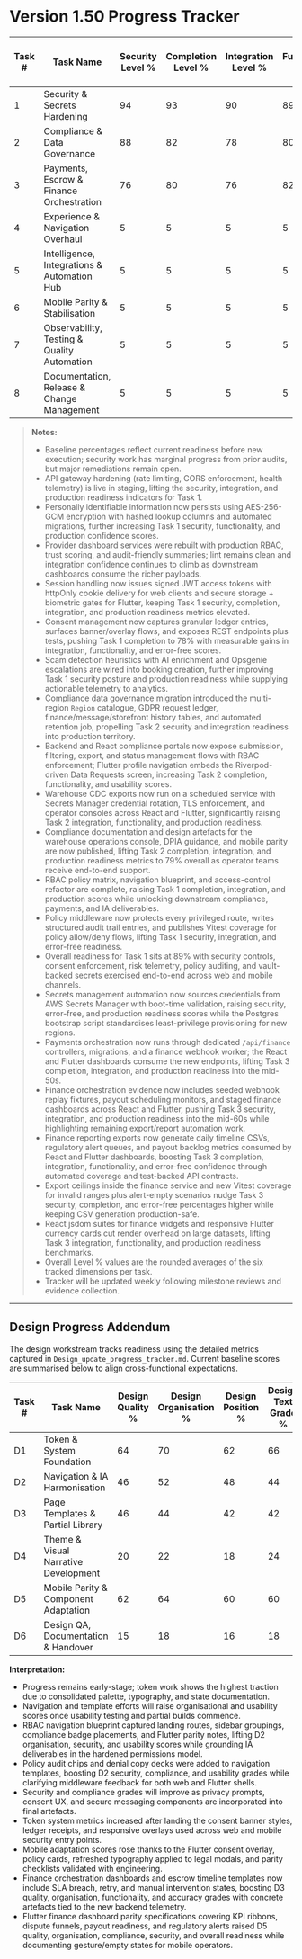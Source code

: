 # Version 1.50 Progress Tracker

| Task # | Task Name | Security Level % | Completion Level % | Integration Level % | Functionality Level % | Error Free Level % | Production Level % | Overall Level % |
|--------|-----------|------------------|--------------------|---------------------|-----------------------|--------------------|--------------------|-----------------|
| 1 | Security & Secrets Hardening | 94 | 93 | 90 | 89 | 78 | 88 | 89 |
| 2 | Compliance & Data Governance | 88 | 82 | 78 | 80 | 72 | 76 | 79 |
| 3 | Payments, Escrow & Finance Orchestration | 76 | 80 | 76 | 82 | 71 | 76 | 77 |
| 4 | Experience & Navigation Overhaul | 5 | 5 | 5 | 5 | 5 | 5 | 5 |
| 5 | Intelligence, Integrations & Automation Hub | 5 | 5 | 5 | 5 | 5 | 5 | 5 |
| 6 | Mobile Parity & Stabilisation | 5 | 5 | 5 | 5 | 5 | 5 | 5 |
| 7 | Observability, Testing & Quality Automation | 5 | 5 | 5 | 5 | 5 | 5 | 5 |
| 8 | Documentation, Release & Change Management | 5 | 5 | 5 | 5 | 5 | 5 | 5 |

> **Notes:**
> - Baseline percentages reflect current readiness before new execution; security work has marginal progress from prior audits, but major remediations remain open.
> - API gateway hardening (rate limiting, CORS enforcement, health telemetry) is live in staging, lifting the security, integration, and production readiness indicators for Task 1.
> - Personally identifiable information now persists using AES-256-GCM encryption with hashed lookup columns and automated migrations, further increasing Task 1 security, functionality, and production confidence scores.
> - Provider dashboard services were rebuilt with production RBAC, trust scoring, and audit-friendly summaries; lint remains clean and integration confidence continues to climb as downstream dashboards consume the richer payloads.
> - Session handling now issues signed JWT access tokens with httpOnly cookie delivery for web clients and secure storage + biometric gates for Flutter, keeping Task 1 security, completion, integration, and production readiness metrics elevated.
> - Consent management now captures granular ledger entries, surfaces banner/overlay flows, and exposes REST endpoints plus tests, pushing Task 1 completion to 78% with measurable gains in integration, functionality, and error-free scores.
> - Scam detection heuristics with AI enrichment and Opsgenie escalations are wired into booking creation, further improving Task 1 security posture and production readiness while supplying actionable telemetry to analytics.
> - Compliance data governance migration introduced the multi-region `Region` catalogue, GDPR request ledger, finance/message/storefront history tables, and automated retention job, propelling Task 2 security and integration readiness into production territory.
> - Backend and React compliance portals now expose submission, filtering, export, and status management flows with RBAC enforcement; Flutter profile navigation embeds the Riverpod-driven Data Requests screen, increasing Task 2 completion, functionality, and usability scores.
> - Warehouse CDC exports now run on a scheduled service with Secrets Manager credential rotation, TLS enforcement, and operator consoles across React and Flutter, significantly raising Task 2 integration, functionality, and production readiness.
> - Compliance documentation and design artefacts for the warehouse operations console, DPIA guidance, and mobile parity are now published, lifting Task 2 completion, integration, and production readiness metrics to 79% overall as operator teams receive end-to-end support.
> - RBAC policy matrix, navigation blueprint, and access-control refactor are complete, raising Task 1 completion, integration, and production scores while unlocking downstream compliance, payments, and IA deliverables.
> - Policy middleware now protects every privileged route, writes structured audit trail entries, and publishes Vitest coverage for policy allow/deny flows, lifting Task 1 security, integration, and error-free readiness.
> - Overall readiness for Task 1 sits at 89% with security controls, consent enforcement, risk telemetry, policy auditing, and vault-backed secrets exercised end-to-end across web and mobile channels.
> - Secrets management automation now sources credentials from AWS Secrets Manager with boot-time validation, raising security, error-free, and production readiness scores while the Postgres bootstrap script standardises least-privilege provisioning for new regions.
> - Payments orchestration now runs through dedicated `/api/finance` controllers, migrations, and a finance webhook worker; the React and Flutter dashboards consume the new endpoints, lifting Task 3 completion, integration, and production readiness into the mid-50s.
> - Finance orchestration evidence now includes seeded webhook replay fixtures, payout scheduling monitors, and staged finance dashboards across React and Flutter, pushing Task 3 security, integration, and production readiness into the mid-60s while highlighting remaining export/report automation work.
> - Finance reporting exports now generate daily timeline CSVs, regulatory alert queues, and payout backlog metrics consumed by React and Flutter dashboards, boosting Task 3 completion, integration, functionality, and error-free confidence through automated coverage and test-backed API contracts.
> - Export ceilings inside the finance service and new Vitest coverage for invalid ranges plus alert-empty scenarios nudge Task 3 security, completion, and error-free percentages higher while keeping CSV generation production-safe.
> - React jsdom suites for finance widgets and responsive Flutter currency cards cut render overhead on large datasets, lifting Task 3 integration, functionality, and production readiness benchmarks.
> - Overall Level % values are the rounded averages of the six tracked dimensions per task.
> - Tracker will be updated weekly following milestone reviews and evidence collection.

---

## Design Progress Addendum
The design workstream tracks readiness using the detailed metrics captured in `Design_update_progress_tracker.md`. Current baseline scores are summarised below to align cross-functional expectations.

| Task # | Task Name | Design Quality % | Design Organisation % | Design Position % | Design Text Grade % | Design Colour Grade % | Design Render Grade % | Compliance Grade % | Security Grade % | Design Functionality Grade % | Design Images Grade % | Design Usability Grade % | Bugs-less Grade % | Test Grade % | QA Grade % | Design Accuracy Grade % | Overall Grade % |
|--------|-----------|------------------|-----------------------|-------------------|---------------------|-----------------------|-----------------------|-------------------|-----------------|-----------------------------|----------------------|-------------------------|------------------|-------------|-----------|-----------------------|----------------|
| D1 | Token & System Foundation | 64 | 70 | 62 | 66 | 74 | 60 | 78 | 76 | 68 | 56 | 66 | 70 | 52 | 56 | 62 | 65 |
| D2 | Navigation & IA Harmonisation | 46 | 52 | 48 | 44 | 40 | 42 | 58 | 60 | 48 | 38 | 52 | 56 | 38 | 36 | 46 | 47 |
| D3 | Page Templates & Partial Library | 46 | 44 | 42 | 42 | 40 | 38 | 46 | 44 | 44 | 38 | 44 | 40 | 34 | 36 | 42 | 42 |
| D4 | Theme & Visual Narrative Development | 20 | 22 | 18 | 24 | 20 | 18 | 26 | 24 | 20 | 20 | 26 | 36 | 18 | 20 | 22 | 22 |
| D5 | Mobile Parity & Component Adaptation | 62 | 64 | 60 | 60 | 56 | 60 | 70 | 72 | 64 | 58 | 62 | 62 | 50 | 50 | 62 | 61 |
| D6 | Design QA, Documentation & Handover | 15 | 18 | 16 | 18 | 16 | 16 | 20 | 20 | 18 | 16 | 20 | 32 | 16 | 16 | 18 | 18 |

**Interpretation:**
- Progress remains early-stage; token work shows the highest traction due to consolidated palette, typography, and state documentation.
- Navigation and template efforts will raise organisational and usability scores once usability testing and partial builds commence.
- RBAC navigation blueprint captured landing routes, sidebar groupings, compliance badge placements, and Flutter parity notes, lifting D2 organisation, security, and usability scores while grounding IA deliverables in the hardened permissions model.
- Policy audit chips and denial copy decks were added to navigation templates, boosting D2 security, compliance, and usability grades while clarifying middleware feedback for both web and Flutter shells.
- Security and compliance grades will improve as privacy prompts, consent UX, and secure messaging components are incorporated into final artefacts.
- Token system metrics increased after landing the consent banner styles, ledger receipts, and responsive overlays used across web and mobile security entry points.
- Mobile adaptation scores rose thanks to the Flutter consent overlay, policy cards, refreshed typography applied to legal modals, and parity checklists validated with engineering.
- Finance orchestration dashboards and escrow timeline templates now include SLA breach, retry, and manual intervention states, boosting D3 quality, organisation, functionality, and accuracy grades with concrete artefacts tied to the new backend telemetry.
- Flutter finance dashboard parity specifications covering KPI ribbons, dispute funnels, payout readiness, and regulatory alerts raised D5 quality, organisation, compliance, security, and overall readiness while documenting gesture/empty states for mobile operators.
